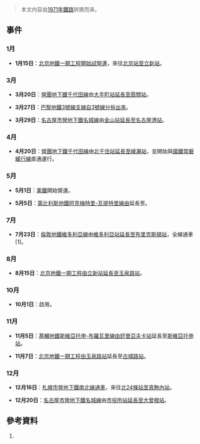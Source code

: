 > 本文内容由[1971年鐵路](https://zh.wikipedia.org/wiki/1971年鐵路)转换而来。


## 事件

### 1月

  - **1月15日**：[北京地鐵](https://zh.wikipedia.org/wiki/北京地鐵 "wikilink")[一期工程開始試營運](https://zh.wikipedia.org/wiki/北京地鐵一期工程 "wikilink")，來往[北京站至](https://zh.wikipedia.org/wiki/北京站_\(地鐵\) "wikilink")[立新站](https://zh.wikipedia.org/wiki/公主墳站 "wikilink")。

### 3月

  - **3月20日**：[營團地下鐵](../Page/帝都高速度交通營團.md "wikilink")[千代田線](../Page/千代田線.md "wikilink")由[大手町站延長至](https://zh.wikipedia.org/wiki/大手町站_\(東京都\) "wikilink")[霞關站](../Page/霞關站_\(東京都\).md "wikilink")。

  - **3月27日**：[巴黎地鐵](../Page/巴黎地鐵.md "wikilink")[3號線支線自](../Page/巴黎地鐵3號線支線.md "wikilink")[3號線分拆出來](../Page/巴黎地鐵3號線.md "wikilink")。

  - **3月29日**：[名古屋市營地下鐵](../Page/名古屋市營地下鐵.md "wikilink")[名城線](../Page/名城線.md "wikilink")由[金山站延長至](https://zh.wikipedia.org/wiki/金山站_\(愛知縣\) "wikilink")[名古屋港站](https://zh.wikipedia.org/wiki/名古屋港站_\(名古屋市營地下鐵\) "wikilink")。

### 4月

  - **4月20日**：[營團地下鐵](../Page/帝都高速度交通營團.md "wikilink")[千代田線](../Page/千代田線.md "wikilink")由[北千住站延長至](https://zh.wikipedia.org/wiki/北千住站 "wikilink")[綾瀨站](../Page/綾瀨站.md "wikilink")，並開始與[國鐵](../Page/日本國有鐵道.md "wikilink")[常磐緩行線](../Page/常磐緩行線.md "wikilink")直通運行。

### 5月

  - **5月1日**：[美鐵](../Page/美鐵.md "wikilink")開始營運。

  - **5月5日**：[第比利斯地鐵](https://zh.wikipedia.org/wiki/第比利斯地鐵 "wikilink")[阿克梅特里-瓦提特里線由](https://zh.wikipedia.org/wiki/阿克梅特里-瓦提特里線 "wikilink")延長至。

### 7月

  - **7月23日**：[倫敦地鐵](https://zh.wikipedia.org/wiki/倫敦地鐵 "wikilink")[維多利亞線](../Page/維多利亞線.md "wikilink")由[維多利亞站延長至](../Page/倫敦維多利亞車站.md "wikilink")[布里克斯頓站](../Page/布里克斯頓站.md "wikilink")，全線通車\[1\]。

### 8月

  - **8月15日**：[北京地鐵](https://zh.wikipedia.org/wiki/北京地鐵 "wikilink")[一期工程由](https://zh.wikipedia.org/wiki/北京地鐵一期工程 "wikilink")[立新站延長至](https://zh.wikipedia.org/wiki/公主墳站 "wikilink")[玉泉路站](../Page/玉泉路站.md "wikilink")。

### 10月

  - **10月1日**：啟用。

### 11月

  - **11月5日**：[基輔地鐵](../Page/基輔地鐵.md "wikilink")[斯維亞托申-布羅瓦里線由](https://zh.wikipedia.org/wiki/斯維亞托申-布羅瓦里線 "wikilink")[舒里亞夫卡站](../Page/舒里亞夫卡站.md "wikilink")延長至[斯維亞托申站](../Page/斯維亞托申站.md "wikilink")。

  - **11月7日**：[北京地鐵](https://zh.wikipedia.org/wiki/北京地鐵 "wikilink")[一期工程由](https://zh.wikipedia.org/wiki/北京地鐵一期工程 "wikilink")[玉泉路站](../Page/玉泉路站.md "wikilink")延長至[古城路站](https://zh.wikipedia.org/wiki/古城站_\(北京\) "wikilink")。

### 12月

  - **12月16日**：[札幌市營地下鐵](../Page/札幌市營地下鐵.md "wikilink")[南北線通車](../Page/南北線_\(札幌市營地下鐵\).md "wikilink")，來往[北24條站至](https://zh.wikipedia.org/wiki/北24條站 "wikilink")[真駒內站](https://zh.wikipedia.org/wiki/真駒內站 "wikilink")。

  - **12月20日**：[名古屋市營地下鐵](../Page/名古屋市營地下鐵.md "wikilink")[名城線](../Page/名城線.md "wikilink")由[市役所站延長至](https://zh.wikipedia.org/wiki/市役所站 "wikilink")[大曾根站](https://zh.wikipedia.org/wiki/大曾根站 "wikilink")。

## 參考資料

1.